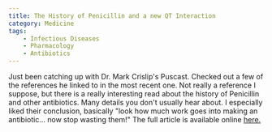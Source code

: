```yaml
---
title: The History of Penicillin and a new QT Interaction
category: Medicine
tags:
    - Infectious Diseases
    - Pharmacology
    - Antibiotics
---
```


Just been catching up with Dr. Mark Crislip's Puscast. Checked out a few of the references he linked to in the most recent one. Not really a reference I suppose, but there is a really interesting read about the history of Penicillin and other antibiotics. Many details you don't usually hear about. I especially liked their conclusion, basically "look how much work goes into making an antibiotic... now stop wasting them!" The full article is available online [here.](https://wwwnc.cdc.gov/eid/article/23/5/16-1556_article)